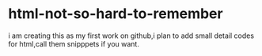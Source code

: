 # html-not-so-hard-to-remember
i am creating this as my first work on github,i plan to add small detail codes for html,call them snipppets if you want.
